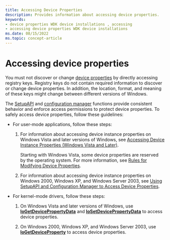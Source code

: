 ```yaml
---
title: Accessing Device Properties
description: Provides information about accessing device properties.
keywords:
- device properties WDK device installations , accessing
- accessing device properties WDK device installations
ms.date: 08/15/2022
ms.topic: concept-article
---
```


# Accessing device properties

You must not discover or change [device properties](device-properties.md) by directly accessing registry keys. Registry keys do not contain required information to discover or change device properties. In addition, the location, format, and meaning of these keys might change between different versions of Windows.

The [SetupAPI](setupapi.md) and [configuration manager](/windows/win32/api/cfgmgr32/) functions provide consistent behavior and enforce access permissions to protect device properties. To safely access device properties, follow these guidelines:

- For user-mode applications, follow these steps:

    1. For information about accessing device instance properties on Windows Vista and later versions of Windows, see [Accessing Device Instance Properties (Windows Vista and Later)](accessing-device-instance-properties--windows-vista-and-later-.md).

        Starting with Windows Vista, some device properties are reserved by the operating system. For more information, see [Rules for Modifying Device Properties](modifying-device-properties.md).

    1. For information about accessing device instance properties on Windows 2000, Windows XP, and Windows Server 2003, see [Using SetupAPI and Configuration Manager to Access Device Properties](using-setupapi-and-configuration-manager-to-access-device-properties.md).

- For kernel-mode drivers, follow these steps:

    1. On Windows Vista and later versions of Windows, use [**IoGetDevicePropertyData**](/windows-hardware/drivers/ddi/wdm/nf-wdm-iogetdevicepropertydata) and [**IoSetDevicePropertyData**](/windows-hardware/drivers/ddi/wdm/nf-wdm-iosetdevicepropertydata) to access device properties.

    1. On Windows 2000, Windows XP, and Windows Server 2003, use [**IoGetDeviceProperty**](/windows-hardware/drivers/ddi/wdm/nf-wdm-iogetdeviceproperty) to access device properties.
